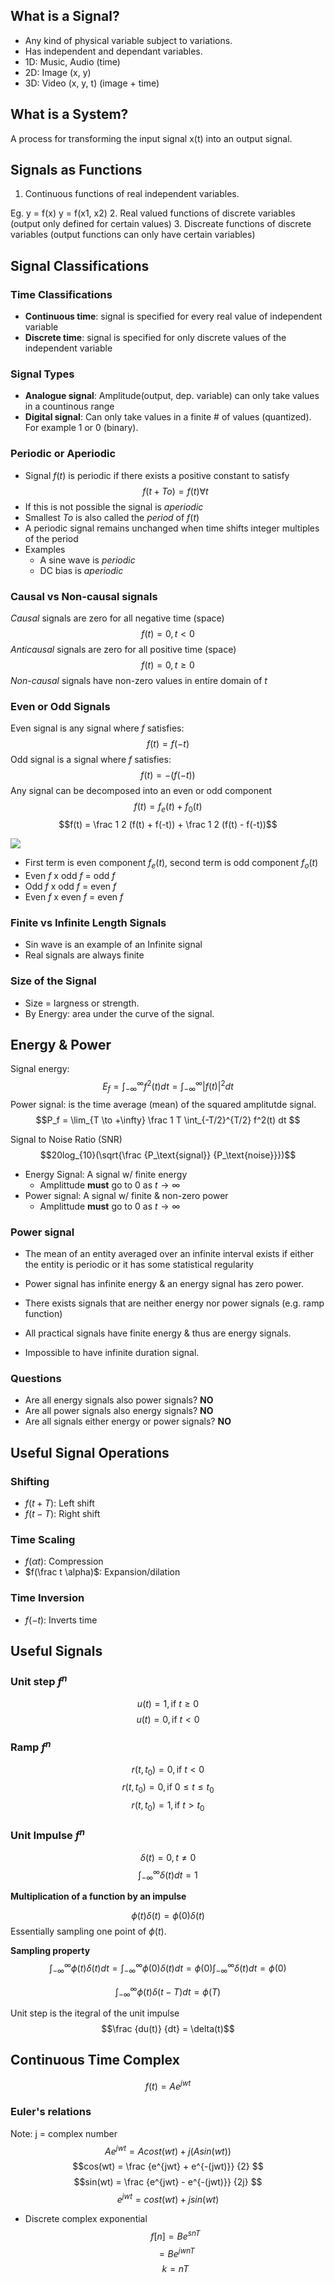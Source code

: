 ## What is a Signal?
* Any kind of physical variable subject to variations.
* Has independent and dependant variables.
* 1D: Music, Audio (time)
* 2D: Image (x, y)
* 3D: Video (x, y, t) (image + time)

## What is a System?
A process for transforming the input signal x(t) into an output signal.

## Signals as Functions
1. Continuous functions of real independent variables. 
  
  Eg. y = f(x) y = f(x1, x2)
2. Real valued functions of discrete variables (output only defined for certain values)
3. Discreate functions of discrete variables (output functions can only have certain variables)

## Signal Classifications

### Time Classifications

* **Continuous time**: signal is specified for every real value of independent variable
* **Discrete time**: signal is specified for only discrete values of the independent variable

### Signal Types
* **Analogue signal**: Amplitude(output, dep. variable) can only take values in a countinous range 
* **Digital signal**: Can only take values in a finite # of values (quantized). For example 1 or 0 (binary).

### Periodic or Aperiodic
* Signal $f(t)$ is periodic if there exists a positive constant to satisfy $$f(t+To) = f(t) \forall t$$
* If this is not possible the signal is *aperiodic*
* Smallest $To$ is also called the *period* of $f(t)$
* A periodic signal remains unchanged when time shifts integer multiples of the period
* Examples
  * A sine wave is *periodic*
  * DC bias is *aperiodic*

### Causal vs Non-causal signals
*Causal* signals are zero for all negative time (space)
$$f(t) = 0, t < 0$$
*Anticausal* signals are zero for all positive time (space)
$$f(t) = 0, t ≥ 0$$
*Non-causal* signals have non-zero values in entire domain of $t$

### Even or Odd Signals
Even signal is any signal where $f$ satisfies:
$$f(t) = f(-t)$$
Odd signal is a signal where $f$ satisfies:
$$f(t) = -(f(-t))$$
Any signal can be decomposed into an even or odd component
$$f(t) = f_{e}(t) + f_{0}(t)$$
$$f(t) = \frac 1 2 (f(t) + f(-t)) + \frac 1 2 (f(t) - f(-t))$$

![](https://raw.github.com/vtsatskin/CourseNotes/f7e86133d860e0384ac96b2cbadf2e399ef44029/SYDE252/images/even-odd-decomp.png)

* First term is even component $f_e(t)$, second term is odd component $f_o(t)$
* Even $f$ x odd $f$ = odd $f$
* Odd $f$ x odd $f$ = even $f$
* Even $f$ x even $f$ = even $f$

### Finite vs Infinite Length Signals
* Sin wave is an example of an Infinite signal
* Real signals are always finite

### Size of the Signal
* Size = largness or strength.
* By Energy: area under the curve of the signal.

## Energy & Power
Signal energy: $$E_f = \int_{-\infty}^{\infty} f^2(t) dt = \int_{-\infty}^{\infty} |f(t)|^2 dt $$
Power signal: is the time average (mean) of the squared amplitutde signal. 
$$P_f = \lim_{T \to +\infty} \frac 1 T \int_{-T/2}^{T/2} f^2(t) dt $$

Signal to Noise Ratio (SNR)
$$20log_{10}(\sqrt{\frac {P_\text{signal}} {P_\text{noise}}})$$

* Energy Signal: A signal w/ finite energy
  * Amplittude **must** go to 0 as $t \to \infty$
* Power signal: A signal w/ finite & non-zero power 
  * Amplittude **must** go to 0 as $t \to \infty$

### Power signal 
* The mean of an entity averaged over an infinite interval exists if either the entity is periodic or it has some statistical regularity
* Power signal has infinite energy & an energy signal has zero power.
* There exists signals that are neither energy nor power signals (e.g. ramp function)

* All practical signals have finite energy & thus are energy signals.
* Impossible to have infinite duration signal.

### Questions
* Are all energy signals also power signals? **NO**
* Are all power signals also energy signals? **NO**
* Are all signals either energy or power signals? **NO**

## Useful Signal Operations

### Shifting
* $f(t + T)$: Left shift
* $f(t - T)$: Right shift

### Time Scaling
* $f(\alpha t)$: Compression
* $f(\frac t \alpha)$: Expansion/dilation

### Time Inversion
* $f(-t)$: Inverts time

## Useful Signals

### Unit step $f^n$
$$ u(t) = 1, \text{if } t ≥ 0 $$
$$ u(t) = 0, \text{if } t < 0 $$

### Ramp $f^n$
$$ r(t, t_0) = 0, \text{if } t < 0 $$
$$ r(t, t_0) = 0, \text{if } 0 ≤ t ≤ t_0 $$
$$ r(t, t_0) = 1, \text{if } t > t_0 $$

### Unit Impulse $f^n$
$$\delta(t) = 0, t ≠ 0$$
$$\int_{-\infty}^{\infty} \delta(t) dt = 1$$

**Multiplication of a function by an impulse**

$$\phi(t) \delta(t) = \phi(0)\delta(t)$$
Essentially sampling one point of $\phi(t)$.

**Sampling property**
$$\int_{-\infty}^{\infty} \phi(t) \delta(t) dt
=\int_{-\infty}^{\infty} \phi(0) \delta(t) dt
=\phi(0)  \int_{-\infty}^{\infty} \delta(t) dt
=\phi(0)$$

$$\int_{-\infty}^{\infty} \phi(t) \delta(t -T) dt =\phi(T)$$

Unit step is the itegral of the unit impulse
$$\frac {du(t)} {dt} = \delta(t)$$

## Continuous Time Complex
$$f(t) = Ae^{jwt}$$

### Euler's relations
Note: j = complex number
$$Ae^{jwt} = Acost(wt) + j(Asin(wt))$$
$$cos(wt) = \frac {e^{jwt} + e^{-(jwt)}} {2} $$
$$sin(wt) = \frac {e^{jwt} - e^{-(jwt)}} {2j} $$
$$e^{jwt} = cost(wt) + jsin(wt)$$
* Discrete complex exponential
$$f[n] = Be^{snT}$$
$$= Be^{jwnT}$$
$$k=nT$$